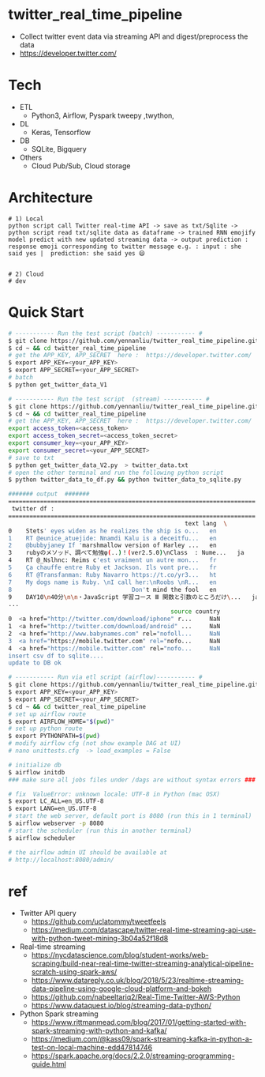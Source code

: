 # twitter_real_time_pipeline

* Collect twitter event data via streaming API and digest/preprocess the data 
* https://developer.twitter.com/

# Tech
* ETL 
	- Python3, Airflow, Pyspark tweepy ,twython, 
* DL 
	- Keras, Tensorflow 
* DB
	- SQLite, Bigquery  
* Others 
	- Cloud Pub/Sub, Cloud storage 

# Architecture
``` 
# 1) Local 
python script call Twitter real-time API -> save as txt/Sqlite -> python script read txt/sqlite data as dataframe -> trained RNN emojify model predict with new updated streaming data -> output prediction : response emoji corresponding to twitter message e.g. : input : she said yes |  prediction: she said yes 😄


# 2) Cloud 
# dev 

```


# Quick Start

```bash 
# ----------- Run the test script (batch) ----------- # 
$ git clone https://github.com/yennanliu/twitter_real_time_pipeline.git
$ cd ~ && cd twitter_real_time_pipeline
# get the APP_KEY, APP_SECRET  here :  https://developer.twitter.com/
$ export APP_KEY=<your_APP_KEY> 
$ export APP_SECRET=<your_APP_SECRET>
# batch 
$ python get_twitter_data_V1

```

```bash 
# ----------- Run the test script  (stream) ----------- # 
$ git clone https://github.com/yennanliu/twitter_real_time_pipeline.git
$ cd ~ && cd twitter_real_time_pipeline
# get the APP_KEY, APP_SECRET  here :  https://developer.twitter.com/
export access_token=<access_token> 
export access_token_secret=<access_token_secret> 
export consumer_key=<your_APP_KEY>  
export consumer_secret=<your_APP_SECRET>
# save to txt 
$ python get_twitter_data_V2.py  > twitter_data.txt 
# open the other terminal and run the following python script 
$ python twitter_data_to_df.py && python twitter_data_to_sqlite.py

####### output  #######
======================================================================
 twitter df : 
======================================================================
                                                  text lang  \
0    Stets' eyes widen as he realizes the ship is o...   en   
1    RT @eunice_atuejide: Nnamdi Kalu is a deceitfu...   en   
2    @bubbyjaney If 'marshmallow version of Harley ...   en   
3    rubyのメソッド、調べて勉強φ(..)！(ver2.5.0)\nClass  : Nume...   ja   
4    RT @_Nslhnc: Reims c'est vraiment un autre mon...   fr   
5    Ça chauffe entre Ruby et Jackson. Ils vont pre...   fr   
6    RT @Transfanman: Ruby Navarro https://t.co/yr3...   ht   
7    My dogs name is Ruby. \nI call her:\nRoobs \nR...   en   
8                                  Don't mind the fool   en   
9    DAY10\n40分\n\n・JavaScript 学習コース Ⅲ 関数と引数のところだけ\...   ja   
...
                                              source country  
0  <a href="http://twitter.com/download/iphone" r...     NaN  
1  <a href="http://twitter.com/download/android" ...     NaN  
2  <a href="http://www.babynames.com" rel="nofoll...     NaN  
3  <a href="https://mobile.twitter.com" rel="nofo...     NaN  
4  <a href="https://mobile.twitter.com" rel="nofo...     NaN  
insert csv df to sqlite....
update to DB ok


``` 

```bash 
# ----------- Run via etl script (airflow)----------- # 
$ git clone https://github.com/yennanliu/twitter_real_time_pipeline.git
$ export APP_KEY=<your_APP_KEY> 
$ export APP_SECRET=<your_APP_SECRET>
$ cd ~ && cd twitter_real_time_pipeline
# set up airflow route 
$ export AIRFLOW_HOME="$(pwd)"
# set up python route 
$ export PYTHONPATH=$(pwd) 
# modify airflow cfg (not show example DAG at UI)
# nano unittests.cfg  -> load_examples = False 

# initialize db 
$ airflow initdb
### make sure all jobs files under /dags are without syntax errors ### 

# fix  ValueError: unknown locale: UTF-8 in Python (mac OSX)
$ export LC_ALL=en_US.UTF-8
$ export LANG=en_US.UTF-8
# start the web server, default port is 8080 (run this in 1 terminal)
$ airflow webserver -p 8080
# start the scheduler (run this in another terminal)
$ airflow scheduler

# the airflow admin UI should be available at 
# http://localhost:8080/admin/

```


# ref 
- Twitter API query 
	* https://github.com/uclatommy/tweetfeels
	* https://medium.com/datascape/twitter-real-time-streaming-api-use-with-python-tweet-mining-3b04a52f18d8
- Real-time streaming 
	* https://nycdatascience.com/blog/student-works/web-scraping/build-near-real-time-twitter-streaming-analytical-pipeline-scratch-using-spark-aws/
	* https://www.datareply.co.uk/blog/2018/5/23/realtime-streaming-data-pipeline-using-google-cloud-platform-and-bokeh
	* https://github.com/nabeeltariq2/Real-Time-Twitter-AWS-Python
	* https://www.dataquest.io/blog/streaming-data-python/
- Python Spark streaming 
	* https://www.rittmanmead.com/blog/2017/01/getting-started-with-spark-streaming-with-python-and-kafka/
	* https://medium.com/@kass09/spark-streaming-kafka-in-python-a-test-on-local-machine-edd47814746
	* https://spark.apache.org/docs/2.2.0/streaming-programming-guide.html














